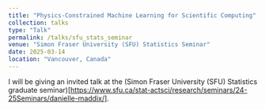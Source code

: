```yaml
---
title: "Physics-Constrained Machine Learning for Scientific Computing"
collection: talks
type: "Talk"
permalink: /talks/sfu_stats_seminar
venue: "Simon Fraser University (SFU) Statistics Seminar"
date: 2025-03-14
location: "Vancouver, Canada"
---
```


I will be giving an invited talk at the (Simon Fraser University (SFU) Statistics graduate seminar)[https://www.sfu.ca/stat-actsci/research/seminars/24-25Seminars/danielle-maddix/].
